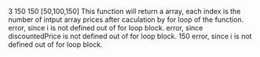 3
150
150
[50,100,150] This function will return a array, each index is the number of intput array prices after caculation by for loop of the function.
error, since i is not defined out of for loop block.
error, since discountedPrice is not defined out of for loop block.
150
error, since i is not defined out of for loop block.
